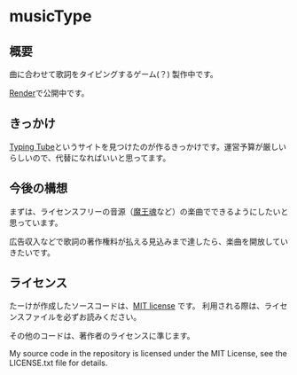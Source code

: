 # musicType

## 概要
曲に合わせて歌詞をタイピングするゲーム(？) 製作中です。

[Render](https://musictype.onrender.com/)で公開中です。

## きっかけ
[Typing Tube](https://typing-tube.net/)というサイトを見つけたのが作るきっかけです。運営予算が厳しいらしいので、代替になればいいと思ってます。

## 今後の構想
まずは、ライセンスフリーの音源（[魔王魂](https://maou.audio/)など）の楽曲でできるようにしたいと思っています。

広告収入などで歌詞の著作権料が払える見込みまで達したら、楽曲を開放していきたいです。

## ライセンス
たーけが作成したソースコードは、[MIT license](https://opensource.org/license/MIT) です。
利用される際は、ライセンスファイルを必ずお読みください。

その他のコードは、著作者のライセンスに準じます。

My source code in the repository is licensed under the MIT License, see the LICENSE.txt file for details.
